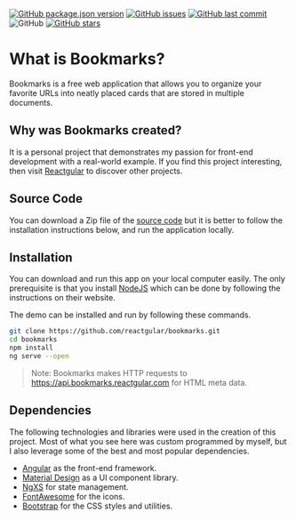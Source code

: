 [![GitHub package.json version](https://img.shields.io/github/package-json/v/reactgular/bookmarks.svg)](https://github.com/reactgular/bookmarks/releases)
[![GitHub issues](https://img.shields.io/github/issues/reactgular/bookmarks.svg)](https://github.com/reactgular/bookmarks/issues) 
[![GitHub last commit](https://img.shields.io/github/last-commit/reactgular/bookmarks.svg)](https://github.com/reactgular/bookmarks/commits/master)
![GitHub](https://img.shields.io/github/license/reactgular/bookmarks.svg)
[![GitHub stars](https://img.shields.io/github/stars/reactgular/bookmarks.svg?style=social)](http://github.com/reactgular/bookmarks)

# What is Bookmarks?

Bookmarks is a free web application that allows you to organize your
favorite URLs into neatly placed cards that are stored in multiple documents.

## Why was Bookmarks created?

It is a personal project that demonstrates my passion for front-end
development with a real-world example. If you find this project interesting, 
then visit [Reactgular](https://reactgular.com) to discover other projects.

## Source Code

You can download a Zip file of the [source code](https://github.com/reactgular/bookmarks/archive/master.zip) but it is better to follow
the installation instructions below, and run the application locally. 

## Installation

You can download and run this app on your local computer easily. The only 
prerequisite is that you install [NodeJS](https://nodejs.org/) which can 
be done by following the instructions on their website.

The demo can be installed and run by following these commands.

```bash
git clone https://github.com/reactgular/bookmarks.git
cd bookmarks
npm install
ng serve --open
```

> Note: Bookmarks makes HTTP requests to https://api.bookmarks.reactgular.com for HTML meta data.

## Dependencies

The following technologies and libraries were used in the creation of this project.
Most of what you see here was custom programmed by myself, but I also leverage some
of the best and most popular dependencies.

- [Angular](https://angular.io) as the front-end framework.
- [Material Design](https://material.angular.io) as a UI component library.
- [NgXS](https://ngxs.gitbook.io/ngxs/) for state management.
- [FontAwesome](https://fontawesome.com/icons) for the icons.
- [Bootstrap](https://getbootstrap.com/) for the CSS styles and utilities.
